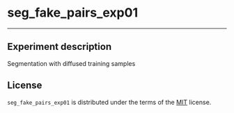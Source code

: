 # seg_fake_pairs_exp01

-----
## Experiment description
Segmentation with diffused training samples

## License

`seg_fake_pairs_exp01` is distributed under the terms of the [MIT](https://spdx.org/licenses/MIT.html) license.
